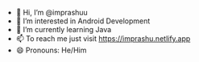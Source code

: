 - 👋 Hi, I’m @imprashuu
- 👀 I’m interested in Android Development
- 🌱 I’m currently learning Java 
- 📫 To reach me just visit https://imprashu.netlify.app
- 😄 Pronouns: He/Him


<!---
imprashuu/imprashuu is a ✨ special ✨ repository because its `README.md` (this file) appears on your GitHub profile.
You can click the Preview link to take a look at your changes.
--->
